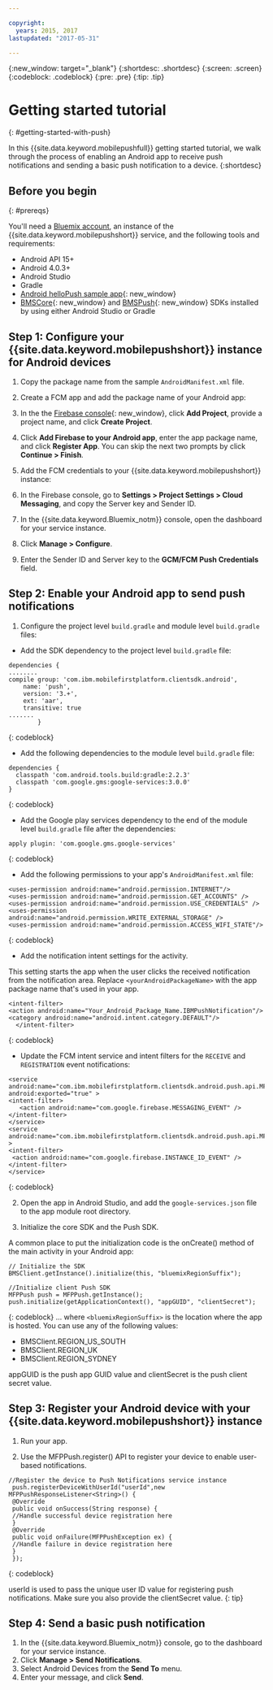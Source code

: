 ```yaml
---

copyright:
  years: 2015, 2017
lastupdated: "2017-05-31"

---
```


{:new_window: target="_blank"}
{:shortdesc: .shortdesc}
{:screen: .screen}
{:codeblock: .codeblock}
{:pre: .pre}
{:tip: .tip}

# Getting started tutorial
{: #getting-started-with-push}

In this {{site.data.keyword.mobilepushfull}} getting started tutorial, we walk through the process of enabling an Android app to receive push notifications and sending a basic push notification to a device.
{:shortdesc}

<div id="prerequisites"></div>

## Before you begin
{: #prereqs}

You'll need a [Bluemix account](https://console.bluemix.net/registration/), an instance of the 
{{site.data.keyword.mobilepushshort}} service, and the following tools and requirements:

  * Android API 15+
  * Android 4.0.3+
  * Android Studio
  * Gradle
  * [Android helloPush sample app](https://github.com/ibm-bluemix-mobile-services/bms-samples-android-hellopush){: new_window}
  * [BMSCore](https://github.com/ibm-bluemix-mobile-services/bms-clientsdk-android-core){: new_window} and 
  [BMSPush](https://github.com/ibm-bluemix-mobile-services/bms-clientsdk-android-push){: new_window} SDKs installed by using 
  either Android Studio or Gradle

## Step 1: Configure your {{site.data.keyword.mobilepushshort}} instance for Android devices

1. Copy the package name from the sample `AndroidManifest.xml` file.

2. Create a FCM app and add the package name of your Android app:
  1. In the the [Firebase console](https://console.firebase.google.com){: new_window}, click **Add Project**, provide a 
  project name, and click **Create Project**.
  2. Click **Add Firebase to your Android app**, enter the app package name, and click **Register App**. You can skip the 
  next two prompts by click **Continue > Finish**. 

3. Add the FCM credentials to your {{site.data.keyword.mobilepushshort}} instance:
  1. In the Firebase console, go to **Settings > Project Settings > Cloud Messaging**, and copy the Server key and Sender ID.
  2. In the {{site.data.keyword.Bluemix_notm}} console, open the dashboard for your service instance.
  3. Click **Manage > Configure**.
  4. Enter the Sender ID and Server key to the **GCM/FCM Push Credentials** field.

## Step 2: Enable your Android app to send push notifications

1. Configure the project level `build.gradle` and module level `build.gradle` files:

  * Add the SDK dependency to the project level `build.gradle` file:
  
  ```
  dependencies {
  ........
  compile group: 'com.ibm.mobilefirstplatform.clientsdk.android',
      name: 'push',
      version: '3.+',
      ext: 'aar',
      transitive: true
  .......
	      }
  ```
  {: codeblock}

  * Add the following dependencies to the module level `build.gradle` file:
  
  ```
  dependencies {
    classpath 'com.android.tools.build:gradle:2.2.3'
    classpath 'com.google.gms:google-services:3.0.0'
  }
  ```
  {: codeblock}
  
  * Add the Google play services dependency to the end of the module level `build.gradle` file after the dependencies:
  
  ```
  apply plugin: 'com.google.gms.google-services'
  ```
  {: codeblock}
  
  * Add the following permissions to your app's `AndroidManifest.xml` file:
  
  ```
  <uses-permission android:name="android.permission.INTERNET"/>
  <uses-permission android:name="android.permission.GET_ACCOUNTS" />
  <uses-permission android:name="android.permission.USE_CREDENTIALS" />
  <uses-permission android:name="android.permission.WRITE_EXTERNAL_STORAGE" />
  <uses-permission android:name="android.permission.ACCESS_WIFI_STATE"/>
  ```
  {: codeblock}
  
  * Add the notification intent settings for the activity. 
  
  This setting starts the app when the user clicks the received notification from the notification area. Replace 
  `<yourAndroidPackageName>` with the app package name that's used in your app.
  
  ```
  <intent-filter>
  <action android:name="Your_Android_Package_Name.IBMPushNotification"/>
  <category android:name="android.intent.category.DEFAULT"/>
 	</intent-filter>
  ```
  {: codeblock}
  
  * Update the FCM intent service and intent filters for the `RECEIVE` and `REGISTRATION` event notifications:
  
  ```
  <service android:name="com.ibm.mobilefirstplatform.clientsdk.android.push.api.MFPPushIntentService"
  android:exported="true" >
  <intent-filter>
     <action android:name="com.google.firebase.MESSAGING_EVENT" />
  </intent-filter>
  </service>
  <service
  android:name="com.ibm.mobilefirstplatform.clientsdk.android.push.api.MFPPush"android:exported="true" >
  <intent-filter>
   <action android:name="com.google.firebase.INSTANCE_ID_EVENT" />
  </intent-filter>
  </service>
  ```
  {: codeblock}
  
2. Open the app in Android Studio, and add the `google-services.json` file to the app module root directory.

3. Initialize the core SDK and the Push SDK. 

A common place to put the initialization code is the onCreate() method of the main activity in your Android app:

```
// Initialize the SDK
BMSClient.getInstance().initialize(this, "bluemixRegionSuffix");

//Initialize client Push SDK
MFPPush push = MFPPush.getInstance();
push.initialize(getApplicationContext(), "appGUID", "clientSecret");
```
{: codeblock}
... where `<bluemixRegionSuffix>` is the location where the app is hosted. You can use any of the following values:

  * BMSClient.REGION_US_SOUTH
  * BMSClient.REGION_UK
  * BMSClient.REGION_SYDNEY

appGUID is the push app GUID value and clientSecret is the push client secret value. 

## Step 3: Register your Android device with your {{site.data.keyword.mobilepushshort}} instance

1. Run your app.

2. Use the MFPPush.register() API to register your device to enable user-based notifications.

```
//Register the device to Push Notifications service instance
 push.registerDeviceWithUserId("userId",new MFPPushResponseListener<String>() {
 @Override	
 public void onSuccess(String response) {
 //Handle successful device registration here
 }
 @Override	
 public void onFailure(MFPPushException ex) {
 //Handle failure in device registration here
 }
 });
 ```
 {: codeblock}
 
 
 userId is used to pass the unique user ID value for registering push notifications. Make sure you also provide the clientSecret value.
 {: tip}
 
 ## Step 4: Send a basic push notification
 
 1. In the {{site.data.keyword.Bluemix_notm}} console, go to the dashboard for your service instance.
 2. Click **Manage > Send Notifications**.
 3. Select Android Devices from the **Send To** menu.
 4. Enter your message, and click **Send**. 
 

